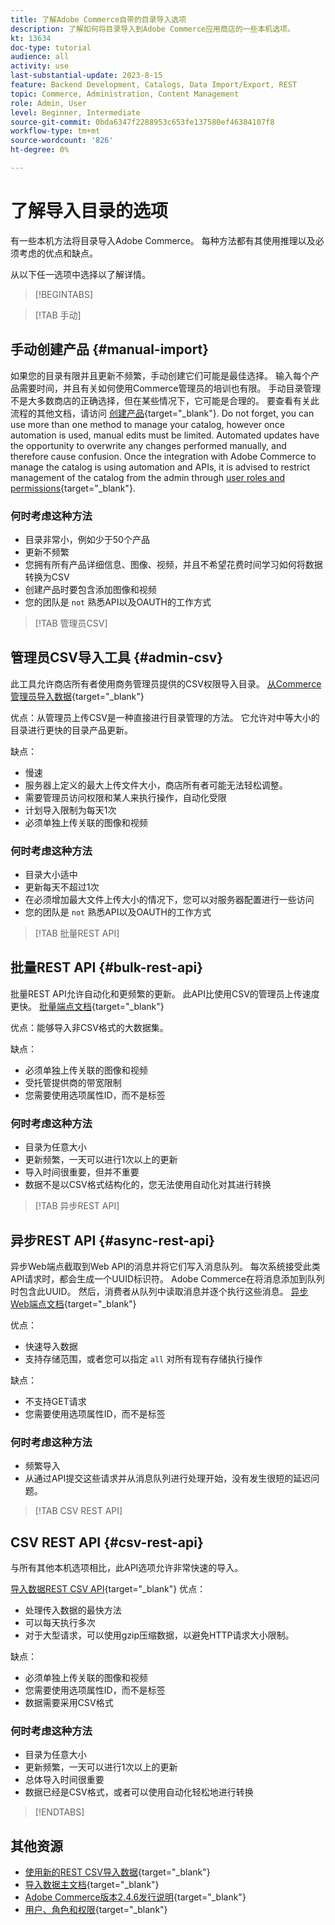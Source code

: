 ```yaml
---
title: 了解Adobe Commerce自带的目录导入选项
description: 了解如何将目录导入到Adobe Commerce应用商店的一些本机选项。
kt: 13634
doc-type: tutorial
audience: all
activity: use
last-substantial-update: 2023-8-15
feature: Backend Development, Catalogs, Data Import/Export, REST
topic: Commerce, Administration, Content Management
role: Admin, User
level: Beginner, Intermediate
source-git-commit: 0bda6347f2288953c653fe137580ef46384107f8
workflow-type: tm+mt
source-wordcount: '826'
ht-degree: 0%

---
```


# 了解导入目录的选项

有一些本机方法将目录导入Adobe Commerce。 每种方法都有其使用推理以及必须考虑的优点和缺点。

从以下任一选项中选择以了解详情。

>[!BEGINTABS]

>[!TAB 手动]

## 手动创建产品 {#manual-import}

如果您的目录有限并且更新不频繁，手动创建它们可能是最佳选择。 输入每个产品需要时间，并且有关如何使用Commerce管理员的培训也有限。 手动目录管理不是大多数商店的正确选择，但在某些情况下，它可能是合理的。 要查看有关此流程的其他文档，请访问 [创建产品](https://experienceleague.adobe.com/docs/commerce-admin/catalog/products/product-create.html){target="_blank"}. Do not forget, you can use more than one method to manage your catalog, however once automation is used, manual edits must be limited. Automated updates have the opportunity to overwrite any changes performed manually, and therefore cause confusion. Once the integration with Adobe Commerce to manage the catalog is using automation and APIs, it is advised to restrict management of the catalog from the admin through [user roles and permissions](https://experienceleague.adobe.com/docs/commerce-admin/systems/user-accounts/permissions-user-roles.html){target="_blank"}.



### 何时考虑这种方法

- 目录非常小，例如少于50个产品
- 更新不频繁
- 您拥有所有产品详细信息、图像、视频，并且不希望花费时间学习如何将数据转换为CSV
- 创建产品时要包含添加图像和视频
- 您的团队是 `not` 熟悉API以及OAUTH的工作方式



>[!TAB 管理员CSV]

## 管理员CSV导入工具 {#admin-csv}

此工具允许商店所有者使用商务管理员提供的CSV权限导入目录。
[从Commerce管理员导入数据](https://experienceleague.adobe.com/docs/commerce-admin/systems/data-transfer/import/data-import.html){target="_blank"}

优点：从管理员上传CSV是一种直接进行目录管理的方法。 它允许对中等大小的目录进行更快的目录产品更新。

缺点：

- 慢速
- 服务器上定义的最大上传文件大小，商店所有者可能无法轻松调整。
- 需要管理员访问权限和某人来执行操作，自动化受限
- 计划导入限制为每天1次
- 必须单独上传关联的图像和视频



### 何时考虑这种方法

- 目录大小适中
- 更新每天不超过1次
- 在必须增加最大文件上传大小的情况下，您可以对服务器配置进行一些访问
- 您的团队是 `not` 熟悉API以及OAUTH的工作方式



>[!TAB 批量REST API]

## 批量REST API {#bulk-rest-api}

批量REST API允许自动化和更频繁的更新。 此API比使用CSV的管理员上传速度更快。
[批量端点文档](https://developer.adobe.com/commerce/webapi/rest/use-rest/bulk-endpoints/){target="_blank"}

优点：能够导入非CSV格式的大数据集。

缺点：

- 必须单独上传关联的图像和视频
- 受托管提供商的带宽限制
- 您需要使用选项属性ID，而不是标签



### 何时考虑这种方法

- 目录为任意大小
- 更新频繁，一天可以进行1次以上的更新
- 导入时间很重要，但并不重要
- 数据不是以CSV格式结构化的，您无法使用自动化对其进行转换



>[!TAB 异步REST API]

## 异步REST API {#async-rest-api}

异步Web端点截取到Web API的消息并将它们写入消息队列。 每次系统接受此类API请求时，都会生成一个UUID标识符。 Adobe Commerce在将消息添加到队列时包含此UUID。 然后，消费者从队列中读取消息并逐个执行这些消息。
[异步Web端点文档](https://developer.adobe.com/commerce/webapi/rest/use-rest/asynchronous-web-endpoints/){target="_blank"}

优点：

- 快速导入数据
- 支持存储范围，或者您可以指定 `all` 对所有现有存储执行操作

缺点：

- 不支持GET请求
- 您需要使用选项属性ID，而不是标签


### 何时考虑这种方法

- 频繁导入
- 从通过API提交这些请求并从消息队列进行处理开始，没有发生很短的延迟问题。



>[!TAB CSV REST API]

## CSV REST API {#csv-rest-api}

与所有其他本机选项相比，此API选项允许非常快速的导入。

[导入数据REST CSV API](https://developer.adobe.com/commerce/webapi/rest/modules/import/){target="_blank"}
优点：

- 处理传入数据的最快方法
- 可以每天执行多次
- 对于大型请求，可以使用gzip压缩数据，以避免HTTP请求大小限制。

缺点：

- 必须单独上传关联的图像和视频
- 您需要使用选项属性ID，而不是标签
- 数据需要采用CSV格式

### 何时考虑这种方法

- 目录为任意大小
- 更新频繁，一天可以进行1次以上的更新
- 总体导入时间很重要
- 数据已经是CSV格式，或者可以使用自动化轻松地进行转换



>[!ENDTABS]

## 其他资源

- [使用新的REST CSV导入数据](https://developer.adobe.com/commerce/webapi/rest/modules/import/){target="_blank"}
- [导入数据主文档](https://experienceleague.adobe.com/docs/commerce-admin/systems/data-transfer/import/data-import.html){target="_blank"}
- [Adobe Commerce版本2.4.6发行说明](https://experienceleague.adobe.com/docs/commerce-operations/release/notes/adobe-commerce/2-4-6.html){target="_blank"}
- [用户、角色和权限](../site-management/users-roles-permissions.md){target="_blank"}
